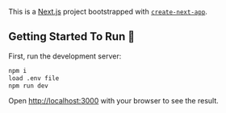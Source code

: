 This is a [Next.js](https://nextjs.org/) project bootstrapped with [`create-next-app`](https://github.com/vercel/next.js/tree/canary/packages/create-next-app).

## Getting Started To Run 🚀

First, run the development server:

```bash
npm i
load .env file
npm run dev
```

Open [http://localhost:3000](http://localhost:3000) with your browser to see the result.
